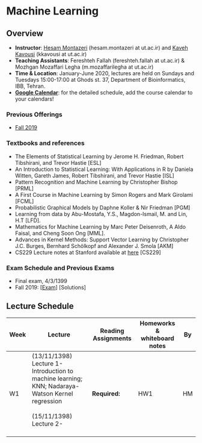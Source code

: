 # Machine Learning 

## Overview
- **Instructor**: [Hesam Montazeri](http://lcbb.ut.ac.ir) (hesam.montazeri at ut.ac.ir) and [Kaveh Kavousi](http://cbb.ut.ac.ir) (kkavousi at ut.ac.ir)
- **Teaching Assistants**: Fereshteh Fallah (fereshteh.fallah at ut.ac.ir) & Mozhgan Mozaffari Legha (m.mozaffarilegha at ut.ac.ir)
- **Time & Location**: January-June 2020, lectures are held on Sundays and Tuesdays 15:00-17:00 at Ghods st. 37, Department of Bioinformatics, IBB, Tehran.
- **[Google Calendar](https://calendar.google.com/calendar/embed?src=kcusveuj8kebja2cjf909fu8kk%40group.calendar.google.com&ctz=Asia%2FTehran)**: for the detailed schedule, add the course calendar to your calendars!

### Previous Offerings
- [Fall 2019](PreviousOfferings/Fall2019/) 
### Textbooks and references
- The Elements of Statistical Learning by Jerome H. Friedman, Robert Tibshirani, and Trevor Hastie [ESL]
- An Introduction to Statistical Learning: With Applications in R by Daniela Witten, Gareth James, Robert Tibshirani, and Trevor Hastie [ISL]
- Pattern Recognition and Machine Learning by Christopher Bishop  [PRML]
- A First Course in Machine Learning by Simon Rogers and Mark Girolami [FCML]
- Probabilistic Graphical Models by Daphne Koller & Nir Friedman [PGM]
- Learning from data by Abu-Mostafa, Y.S., Magdon-Ismail, M. and Lin, H.T [LFD].
- Mathematics for Machine Learning by Marc Peter Deisenroth, A Aldo Faisal, and Cheng Soon Ong [MML].
- Advances in Kernel Methods: Support Vector Learning by Christopher J.C. Burges, Bernhard Schölkopf and Alexander J. Smola [AKM]
- CS229 Lecture notes at Stanford available at [here](http://cs229.stanford.edu/syllabus.html) [CS229] 

### Exam Schedule and Previous Exams
- Final exam, 4/3/1399 
- Fall 2019: [[Exam](Exams/ML-2019-fall.pdf)] [Solutions]

## Lecture Schedule 

Week | Lecture | Reading Assignments | Homeworks & whiteboard notes | By |
 ------------- | -------------------------- | ------------- | ------------- | ------ |
W1 | (13/11/1398) Lecture 1- Introduction to machine learning; KNN; Nadaraya-Watson Kernel regression <br> <br>  (15/11/1398) Lecture 2-  <br> <br> | **Required:** | HW1 | HM |

